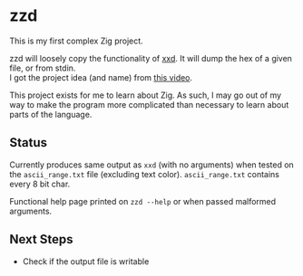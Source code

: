 zzd
===

This is my first complex Zig project.  

zzd will loosely copy the functionality of [xxd](https://github.com/ckormanyos/xxd). It will dump the hex of a given file, or from stdin.  
I got the project idea (and name) from [this video](https://www.youtube.com/watch?v=pnnx1bkFXng).  

This project exists for me to learn about Zig. As such, I may go out of my way to make the program more complicated than necessary to learn about parts of the language.  

## Status

Currently produces same output as `xxd` (with no arguments) when tested on the `ascii_range.txt` file (excluding text color). `ascii_range.txt` contains every 8 bit char.  

Functional help page printed on `zzd --help` or when passed malformed arguments.  

## Next Steps

- Check if the output file is writable  
